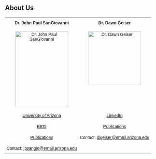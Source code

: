 ## About Us

<style type="text/css">
.tg  {border-collapse:collapse;border-spacing:0;border:none;}
.tg td{font-family:Arial, sans-serif;font-size:14px;padding:10px 5px;border-style:solid;border-width:0px;overflow:hidden;word-break:normal;}
.tg th{font-family:Arial, sans-serif;font-size:14px;font-weight:normal;padding:10px 5px;border-style:solid;border-width:0px;overflow:hidden;word-break:normal;}
.tg .tg-c3ow{border-color:inherit;text-align:center;vertical-align:top}
.tg .tg-7btt{font-weight:bold;border-color:inherit;text-align:center;vertical-align:top}
</style>
<table class="tg">
  <tr>
    <th class="tg-7btt">Dr. John Paul SanGiovanni</th>
    <th class="tg-7btt">Dr. Dawn Geiser</th>
  </tr>
  <tr>
    <td class="tg-c3ow"><img src="https://bio5.org/sites/default/files/styles/profile_image/public/JohnPaulSanGiovanni_profile_11857013.jpg?itok=kYcEBFJ3" alt="Dr. John Paul SanGiovanni" width="175" height="250"></td>
    <td class="tg-c3ow"><img src="https://avatars2.githubusercontent.com/u/16979927?s=460&v=4" alt="Dr. Dawn Geiser" width="175" height="175"></td>
  </tr>
  <tr>
    <td class="tg-c3ow"><a href="https://nutrition.cals.arizona.edu/person/john-paul-sangiovanni-scd">University of Arizona</a></td>
    <td class="tg-c3ow"><a href="https://www.linkedin.com/in/dawn-geiser-phd-97272318/">LinkedIn</a></td>
  </tr>
  <tr>
    <td class="tg-c3ow"><a href="https://bio5.org/people/john-paul-sangiovanni">BIO5</a></td>
    <td class="tg-c3ow"><a href="https://www.ncbi.nlm.nih.gov/myncbi/1DYWigGY0WS5p/bibliography/public/">Publications</a></td>
  </tr>
  <tr>
    <td class="tg-c3ow"><a href="https://scholar.google.com/citations?hl=en&user=sjEmfAUAAAAJ">Publications</a></td>
    <td class="tg-c3ow">Contact: <a href="mailto:dlgeiser@email.arizona.edu">dlgeiser@email.arizona.edu</a></td>
  </tr>
  <tr>
    <td class="tg-c3ow">Contact: <a href="mailto:jpsangio@email.arizona.edu">jpsangio@email.arizona.edu</a></td>
    <td class="tg-c3ow"></td>
  </tr>
</table>
